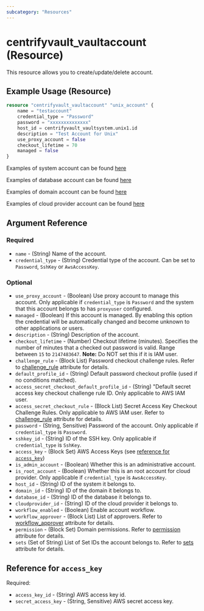 ```yaml
---
subcategory: "Resources"
---
```


# centrifyvault_vaultaccount (Resource)

This resource allows you to create/update/delete account.

## Example Usage (Resource)

```terraform
resource "centrifyvault_vaultaccount" "unix_account" {
    name = "testaccount"
    credential_type = "Password"
    password = "xxxxxxxxxxxxxx"
    host_id = centrifyvault_vaultsystem.unix1.id
    description = "Test Account for Unix"
    use_proxy_account = false
    checkout_lifetime = 70
    managed = false
}
```

Examples of system account can be found [here](https://github.com/marcozj/terraform-provider-centrifyvault/tree/main/examples/centrifyvault_vaultsystem)

Examples of database account can be found [here](https://github.com/marcozj/terraform-provider-centrifyvault/tree/main/examples/centrifyvault_vaultdatabase)

Examples of domain account can be found [here](https://github.com/marcozj/terraform-provider-centrifyvault/tree/main/examples/centrifyvault_vaultdomain)

Examples of cloud provider account can be found [here](https://github.com/marcozj/terraform-provider-centrifyvault/tree/main/examples/centrifyvault_cloudprovider)

## Argument Reference

### Required

- `name` - (String) Name of the account.
- `credential_type` - (String) Credential type of the account. Can be set to `Password`, `SshKey` or `AwsAccessKey`.

### Optional

- `use_proxy_account` - (Boolean) Use proxy account to manage this account. Only applicable if `credential_type` is `Password` and the system that this account belongs to has `proxyuser` configured.
- `managed` - (Boolean) If this account is managed. By enabling this option the credential will be automatically changed and become unknown to other applications or users.
- `description` - (String) Description of the account.
- `checkout_lifetime` - (Number) Checkout lifetime (minutes). Specifies the number of minutes that a checked out password is valid. Range between `15` to `2147483647`. **Note:** Do NOT set this if it is IAM user.
- `challenge_rule` - (Block List) Password checkout challenge rules. Refer to [challenge_rule](./attribute_challengerule.md) attribute for details.
- `default_profile_id` - (String) Default password checkout profile (used if no conditions matched).
- `access_secret_checkout_default_profile_id` - (String) "Default secret access key checkout challenge rule ID. Only applicable to AWS IAM user.
- `access_secret_checkout_rule` - (Block List) Secret Access Key Checkout Challenge Rules. Only applicable to AWS IAM user. Refer to [challenge_rule](./attribute_challengerule.md) attribute for details.
- `password` - (String, Sensitive) Password of the account. Only applicable if `credential_type` is `Password`.
- `sshkey_id` - (String) ID of the SSH key. Only applicable if `credential_type` is `SshKey`.
- `access_key` - (Block Set) AWS Access Keys (see [reference for `access_key`](#reference-for-access_key))
- `is_admin_account` - (Boolean) Whether this is an administrative account.
- `is_root_account` - (Boolean) Whether this is an root account for cloud provider. Only applicable if `credential_type` is `AwsAccessKey`.
- `host_id` - (String) ID of the system it belongs to.
- `domain_id` - (String) ID of the domain it belongs to.
- `database_id` - (String) ID of the database it belongs to.
- `cloudprovider_id` - (String) ID of the cloud provider it belongs to.
- `workflow_enabled` - (Boolean) Enable account workflow.
- `workflow_approver` - (Block List) List of approvers. Refer to [workflow_approver](./attribute_workflow_approver.md) attribute for details.
- `permission` - (Block Set) Domain permissions. Refer to [permission](./attribute_permission.md) attribute for details.
- `sets` (Set of String) List of Set IDs the account belongs to. Refer to [sets](./attribute_sets.md) attribute for details.

## Reference for `access_key`

Required:

- `access_key_id` - (String) AWS access key id.
- `secret_access_key` - (String, Sensitive) AWS secret access key.
